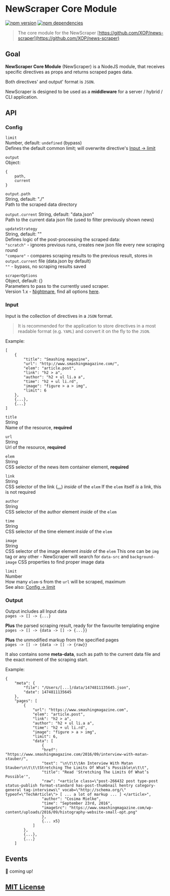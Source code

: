 # NewScraper Core Module

[![npm version](https://badge.fury.io/js/news-scraper-core.svg)](https://badge.fury.io/js/news-scraper-core) [![npm dependencies](https://david-dm.org/stewiekillsloiss/news-scraper-core.svg)](https://david-dm.org/stewiekillsloiss/news-scraper-core)



> The core module for the NewScraper
> [https://github.com/XOP/news-scraper](https://github.com/XOP/news-scraper)



## Goal

**NewScraper Core Module** (NewScraper) is a NodeJS module, that receives specific directives as props and returns scraped pages data.

Both directives' and output' format is `JSON`.

NewScraper is designed to be used as a **middleware** for a server / hybrid / CLI application.



## API

### Config

`limit`      
Number, default: `undefined` (bypass)  
Defines the default common limit; will overwrite directive's [Input -> limit](#input)

`output`  
Object:
```
{ 
    path,
    current
}
```

`output.path`  
String, default: "./"  
Path to the scraped data directory

`output.current`
String, default: "data.json"  
Path to the current data json file (used to filter previously shown news)

`updateStrategy`  
String, default: ""  
Defines logic of the post-processing the scraped data:  
`"scratch"` - ignores previous runs, creates new json file every new scraping round  
`"compare"` - compares scraping results to the previous result, stores in `output.current` file (data.json by default)  
`""` - bypass, no scraping results saved

`scraperOptions`  
Object, default: {}  
Parameters to pass to the currently used scraper.  
Version 1.x - [Nightmare](http://www.nightmarejs.org/), find all options [here](https://github.com/segmentio/nightmare#api).


### Input

Input is the collection of directives in a `JSON` format.

> It is recommended for the application to store directives in a most readable format (e.g. `YAML`) and convert it on the fly to the `JSON`.

Example:

```
[
    {
        "title": "Smashing magazine",
        "url": "http://www.smashingmagazine.com/",
        "elem": "article.post",
        "link": "h2 > a",
        "author": "h2 + ul li.a a",
        "time": "h2 + ul li.rd",
        "image": "figure > a > img",
        "limit": 6
    },
    {...},
    {...}
]
```

`title`  
String  
Name of the resource, **required**

`url`  
String  
Url of the resource, **required**

`elem`  
String  
CSS selector of the news item container element, **required**

`link`  
String  
CSS selector of the link (<a href="">...</a>) _inside_ of the `elem`
If the `elem` itself _is_ a link, this is not required

`author`  
String  
CSS selector of the author element _inside_ of the `elem`

`time`  
String  
CSS selector of the time element _inside_ of the `elem`

`image`  
String  
CSS selector of the image element _inside_ of the `elem`
This one can be `img` tag or any other - NewScraper will search for `data-src` and `background-image` CSS properties to find proper image data

`limit`  
Number  
How many `elem`-s from the `url` will be scraped, maximum  
See also: [Config -> limit](#config)


### Output

Output includes all Input data  
`pages -> [] -> {...}`

**Plus** the parsed scraping result, ready for the favourite templating engine  
`pages -> [] -> {data -> [] -> {...}}`

**Plus** the unmodified markup from the specified pages  
`pages -> [] -> {data -> [] -> {raw}}`


It also contains some **meta-data**, such as path to the current data file and the exact moment of the scraping start.

Example:

```
{
    "meta": {
        "file": "/Users/[...]/data/1474811135645.json",
        "date": 1474811135645
    },
    "pages": [
        {
            "url": "https://www.smashingmagazine.com",
            "elem": "article.post",
            "link": "h2 > a",
            "author": "h2 + ul li.a a",
            "time": "h2 + ul li.rd",
            "image": "figure > a > img",
            "limit": 6,
            "data": [
                {
                "href": "https://www.smashingmagazine.com/2016/09/interview-with-matan-stauber/",
                "text": "\n\t\t\tAn Interview With Matan Stauber\n\t\t\tStretching The Limits Of What’s Possible\n\t\t",
                "title": "Read 'Stretching The Limits Of What’s Possible'",
                "raw": "<article class=\"post-266432 post type-post status-publish format-standard has-post-thumbnail hentry category-general tag-interviews\" vocab=\"http://schema.org/\" typeof=\"TechArticle\"> [ ... a lot of markup ... ] </article>",
                "author": "Cosima Mielke",
                "time": "September 23rd, 2016",
                "imageSrc": "https://www.smashingmagazine.com/wp-content/uploads/2016/09/histography-website-small-opt.png"
                },
                {... x5}
            ]
        },
        {...},
        {...}
    ]
```


## Events

:construction: coming up!


## [MIT License](LICENSE)
